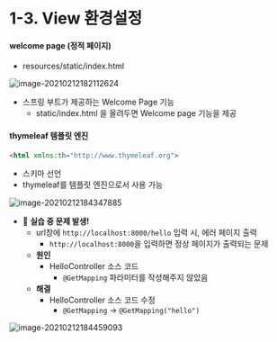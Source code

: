 # 1-3. View 환경설정

#### welcome page (정적 페이지)

* resources/static/index.html

![image-20210212182112624](C:\Users\JJIYOM\Desktop\취업\Learn-Inflearn-Spring\images\2.png)

* 스프링 부트가 제공하는 Welcome Page 기능
  * static/index.html 을 올려두면 Welcome page 기능을 제공

#### thymeleaf 템플릿 엔진

```html
<html xmlns:th="http://www.thymeleaf.org">
```

* 스키마 선언
* thymeleaf를 템플릿 엔진으로서 사용 가능

![image-20210212184347885](C:\Users\JJIYOM\Desktop\취업\Learn-Inflearn-Spring\images\3.png)

* :rotating_light: **실습 중 문제 발생!**
  * url창에 `http://localhost:8000/hello` 입력 시, 에러 페이지 출력
    * `http://localhost:8000`을 입력하면 정상 페이지가 출력되는 문제
  * **원인**
    * HelloController 소스 코드
      * `@GetMapping` 파라미터를 작성해주지 않았음
  * **해결**
    * HelloController 소스 코드 수정
      * `@GetMapping` -> `@GetMapping("hello")`

![image-20210212184459093](C:\Users\JJIYOM\Desktop\취업\Learn-Inflearn-Spring\images\4.png)